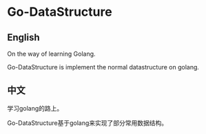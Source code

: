 # Go-DataStructure
## English
On the way of learning Golang.

Go-DataStructure is implement the normal datastructure on golang.

## 中文
学习golang的路上。

Go-DataStructure基于golang来实现了部分常用数据结构。

